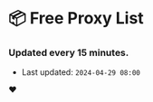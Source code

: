 # :package: Free Proxy List
### Updated every 15 minutes.

- Last updated: `2024-04-29 08:00`

:heart:
